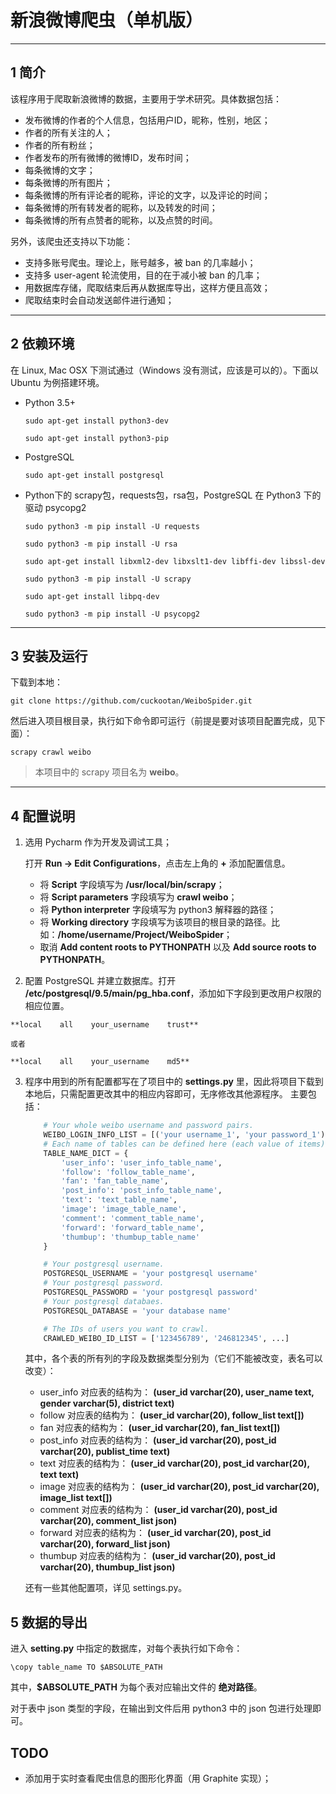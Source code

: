 # 新浪微博爬虫（单机版）

---

## 1 简介

该程序用于爬取新浪微博的数据，主要用于学术研究。具体数据包括：

-   发布微博的作者的个人信息，包括用户ID，昵称，性别，地区；
-   作者的所有关注的人；
-   作者的所有粉丝；
-   作者发布的所有微博的微博ID，发布时间；
-   每条微博的文字；
-   每条微博的所有图片；
-   每条微博的所有评论者的昵称，评论的文字，以及评论的时间；
-   每条微博的所有转发者的昵称，以及转发的时间；
-   每条微博的所有点赞者的昵称，以及点赞的时间。

另外，该爬虫还支持以下功能：

-   支持多账号爬虫。理论上，账号越多，被 ban 的几率越小；
-   支持多 user-agent 轮流使用，目的在于减小被 ban 的几率；
-   用数据库存储，爬取结束后再从数据库导出，这样方便且高效；
-   爬取结束时会自动发送邮件进行通知；

---

## 2 依赖环境

在 Linux, Mac OSX 下测试通过（Windows 没有测试，应该是可以的）。下面以 Ubuntu 为例搭建环境。

-   Python 3.5+

    `sudo apt-get install python3-dev`

    `sudo apt-get install python3-pip`
-   PostgreSQL

    `sudo apt-get install postgresql`
-   Python下的 scrapy包，requests包，rsa包，PostgreSQL 在 Python3 下的驱动 psycopg2

    `sudo python3 -m pip install -U requests`

    `sudo python3 -m pip install -U rsa`

    `sudo apt-get install libxml2-dev libxslt1-dev libffi-dev libssl-dev`

    `sudo python3 -m pip install -U scrapy`
    
    `sudo apt-get install libpq-dev`

    `sudo python3 -m pip install -U psycopg2`

---

## 3 安装及运行

下载到本地：

`git clone https://github.com/cuckootan/WeiboSpider.git`

然后进入项目根目录，执行如下命令即可运行（前提是要对该项目配置完成，见下面）：

`scrapy crawl weibo`

>   本项目中的 scrapy 项目名为 **weibo**。

---

## 4 配置说明

1.  选用 Pycharm 作为开发及调试工具；
    
    打开 **Run -> Edit Configurations**，点击左上角的 **+** 添加配置信息。
    
    -   将 **Script** 字段填写为 **/usr/local/bin/scrapy**；
    -   将 **Script parameters** 字段填写为 **crawl weibo**；
    -   将 **Python interpreter** 字段填写为 python3 解释器的路径；
    -   将 **Working directory** 字段填写为该项目的根目录的路径。比如：**/home/username/Project/WeiboSpider**；
    -   取消 **Add content roots to PYTHONPATH** 以及 **Add source roots to PYTHONPATH**。
2.   配置 PostgreSQL 并建立数据库。打开 **/etc/postgresql/9.5/main/pg_hba.conf**，添加如下字段到更改用户权限的相应位置。
    
    **local    all    your_username    trust**
    
    或者
    
    **local    all    your_username    md5**
3.  程序中用到的所有配置都写在了项目中的 **settings.py** 里，因此将项目下载到本地后，只需配置更改其中的相应内容即可，无序修改其他源程序。
    主要包括：

    ```python
        # Your whole weibo username and password pairs.
        WEIBO_LOGIN_INFO_LIST = [('your username_1', 'your password_1'), ('your username_2', 'your password_2'), ...]
        # Each name of tables can be defined here (each value of items). These keys are not changeable.
        TABLE_NAME_DICT = {
            'user_info': 'user_info_table_name',
            'follow': 'follow_table_name',
            'fan': 'fan_table_name',
            'post_info': 'post_info_table_name',
            'text': 'text_table_name',
            'image': 'image_table_name',
            'comment': 'comment_table_name',
            'forward': 'forward_table_name',
            'thumbup': 'thumbup_table_name'
        }

        # Your postgresql username.
        POSTGRESQL_USERNAME = 'your postgresql username'
        # Your postgresql password.
        POSTGRESQL_PASSWORD = 'your postgresql password'
        # Your postgresql databaes.
        POSTGRESQL_DATABASE = 'your database name'

        # The IDs of users you want to crawl.
        CRAWLED_WEIBO_ID_LIST = ['123456789', '246812345', ...]
    ```
    其中，各个表的所有列的字段及数据类型分别为（它们不能被改变，表名可以改变）：
    
    -   user_info 对应表的结构为： **(user_id varchar(20), user_name text, gender varchar(5), district text)**
    -   follow 对应表的结构为： **(user_id varchar(20), follow_list text[])**
    -   fan 对应表的结构为： **(user_id varchar(20), fan_list text[])**
    -   post_info 对应表的结构为： **(user_id varchar(20), post_id varchar(20), publist_time text)**
    -   text 对应表的结构为： **(user_id varchar(20), post_id varchar(20), text text)**
    -   image 对应表的结构为： **(user_id varchar(20), post_id varchar(20), image_list text[])**
    -   comment 对应表的结构为： **(user_id varchar(20), post_id varchar(20), comment_list json)**
    -   forward 对应表的结构为： **(user_id varchar(20), post_id varchar(20), forward_list json)**
    -   thumbup 对应表的结构为： **(user_id varchar(20), post_id varchar(20), thumbup_list json)**

    还有一些其他配置项，详见 settings.py。

## 5 数据的导出

进入 **setting.py** 中指定的数据库，对每个表执行如下命令：

`\copy table_name TO $ABSOLUTE_PATH`

其中，**$ABSOLUTE_PATH** 为每个表对应输出文件的 **绝对路径**。

对于表中 json 类型的字段，在输出到文件后用 python3 中的 json 包进行处理即可。

## TODO

-   添加用于实时查看爬虫信息的图形化界面（用 Graphite 实现）；

